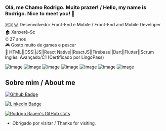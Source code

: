 ### Olá, me Chamo Rodrigo. Muito prazer! / Hello, my name is Rodrigo. Nice to meet you! 👋

🇧🇷
💻 Desenvolvedor Front-End e Mobile / Front-End and Mobile Developer<br/>
🏠 Xanxerê-Sc<br/>
⏰ 27 anos<br/>
🎮 Gosto muito de games e pescar<br/>
🧠 HTML||CSS||JS||React Native||ReactJS||Firebase||Dart||Flutter||Scrum<br/>
Inglês: Avançado/C1 (Certificado por LingoPass)<br/>

![image]({https://img.shields.io/badge/React-20232A?style=for-the-badge&logo=react&logoColor=61DAFB})
![image]({"https://img.shields.io/badge/React_Native-20232A?style=for-the-badge&logo=react&logoColor=61DAFB"})
![image]({"https://img.shields.io/badge/Dart-0175C2?style=for-the-badge&logo=dart&logoColor=white"})
![image]({"https://img.shields.io/badge/JavaScript-323330?style=for-the-badge&logo=javascript&logoColor=F7DF1E"})
![image]({"https://img.shields.io/badge/CSS3-1572B6?style=for-the-badge&logo=css3&logoColor=white"})
![image]({"https://img.shields.io/badge/HTML5-E34F26?style=for-the-badge&logo=html5&logoColor=white"})
![image]({"https://img.shields.io/badge/Flutter-02569B?style=for-the-badge&logo=flutter&logoColor=white"})


## Sobre mim / About me

[![Github Badge](https://img.shields.io/badge/-Github-000?style=flat-square&logo=Github&logoColor=white&link=LINK_GIT)](https://github.com/rodrigorauen)

[![Linkedin Badge](https://img.shields.io/badge/-LinkedIn-blue?style=flat-square&logo=Linkedin&logoColor=white&link=LINK_LINKEDIN)](https://www.linkedin.com/in/rodrigo-de-andrade-rauen-02687a20b/)

[![Rodrigo Rauen's GitHub stats](https://github-readme-stats.vercel.app/api?username=rodrigorauen&show_icons=true&theme=dark)](https://github.com/rodrigorauen/rodrigorauen/github-readme-stats)<br/>


- Obrigado por visitar / Thanks for visiting.
